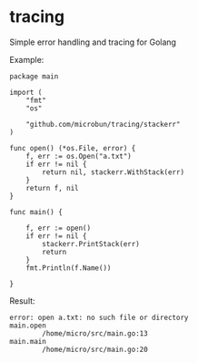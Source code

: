 # tracing

Simple error handling and tracing for Golang

Example:

```golang
package main

import (
	"fmt"
	"os"

	"github.com/microbun/tracing/stackerr"
)

func open() (*os.File, error) {
	f, err := os.Open("a.txt")
	if err != nil {
		return nil, stackerr.WithStack(err)
	}
	return f, nil
}

func main() {

	f, err := open()
	if err != nil {
		stackerr.PrintStack(err)
		return
	}
	fmt.Println(f.Name())

}

```

Result:

```base
error: open a.txt: no such file or directory
main.open
        /home/micro/src/main.go:13
main.main
        /home/micro/src/main.go:20

```
